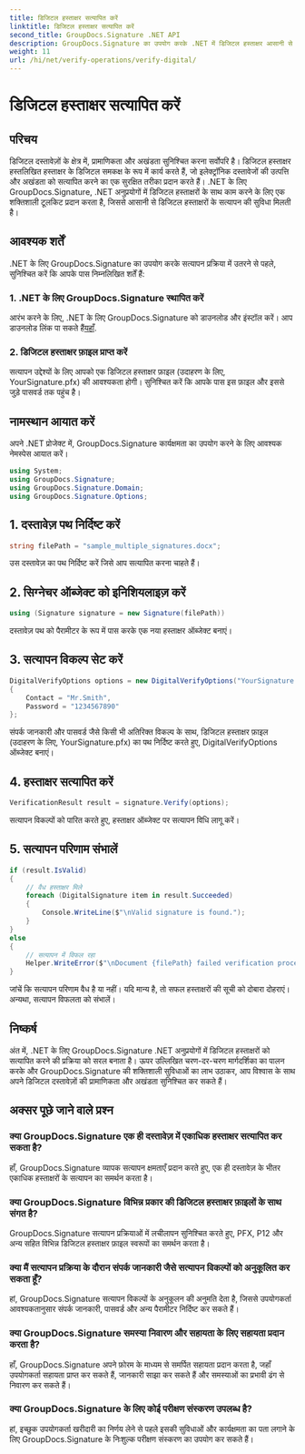 ```yaml
---
title: डिजिटल हस्ताक्षर सत्यापित करें
linktitle: डिजिटल हस्ताक्षर सत्यापित करें
second_title: GroupDocs.Signature .NET API
description: GroupDocs.Signature का उपयोग करके .NET में डिजिटल हस्ताक्षर आसानी से सत्यापित करें। दस्तावेज़ की प्रामाणिकता और अखंडता को सहजता से सुनिश्चित करें।
weight: 11
url: /hi/net/verify-operations/verify-digital/
---
```


# डिजिटल हस्ताक्षर सत्यापित करें

## परिचय
डिजिटल दस्तावेज़ों के क्षेत्र में, प्रामाणिकता और अखंडता सुनिश्चित करना सर्वोपरि है। डिजिटल हस्ताक्षर हस्तलिखित हस्ताक्षर के डिजिटल समकक्ष के रूप में कार्य करते हैं, जो इलेक्ट्रॉनिक दस्तावेजों की उत्पत्ति और अखंडता को सत्यापित करने का एक सुरक्षित तरीका प्रदान करते हैं। .NET के लिए GroupDocs.Signature, .NET अनुप्रयोगों में डिजिटल हस्ताक्षरों के साथ काम करने के लिए एक शक्तिशाली टूलकिट प्रदान करता है, जिससे आसानी से डिजिटल हस्ताक्षरों के सत्यापन की सुविधा मिलती है।
## आवश्यक शर्तें
.NET के लिए GroupDocs.Signature का उपयोग करके सत्यापन प्रक्रिया में उतरने से पहले, सुनिश्चित करें कि आपके पास निम्नलिखित शर्तें हैं:
### 1. .NET के लिए GroupDocs.Signature स्थापित करें
 आरंभ करने के लिए, .NET के लिए GroupDocs.Signature को डाउनलोड और इंस्टॉल करें। आप डाउनलोड लिंक पा सकते हैं[यहाँ](https://releases.groupdocs.com/signature/net/).
### 2. डिजिटल हस्ताक्षर फ़ाइल प्राप्त करें
सत्यापन उद्देश्यों के लिए आपको एक डिजिटल हस्ताक्षर फ़ाइल (उदाहरण के लिए, YourSignature.pfx) की आवश्यकता होगी। सुनिश्चित करें कि आपके पास इस फ़ाइल और इससे जुड़े पासवर्ड तक पहुंच है।

## नामस्थान आयात करें
अपने .NET प्रोजेक्ट में, GroupDocs.Signature कार्यक्षमता का उपयोग करने के लिए आवश्यक नेमस्पेस आयात करें।

```csharp
using System;
using GroupDocs.Signature;
using GroupDocs.Signature.Domain;
using GroupDocs.Signature.Options;
```
## 1. दस्तावेज़ पथ निर्दिष्ट करें
```csharp
string filePath = "sample_multiple_signatures.docx";
```
उस दस्तावेज़ का पथ निर्दिष्ट करें जिसे आप सत्यापित करना चाहते हैं।
## 2. सिग्नेचर ऑब्जेक्ट को इनिशियलाइज़ करें
```csharp
using (Signature signature = new Signature(filePath))
```
दस्तावेज़ पथ को पैरामीटर के रूप में पास करके एक नया हस्ताक्षर ऑब्जेक्ट बनाएं।
## 3. सत्यापन विकल्प सेट करें
```csharp
DigitalVerifyOptions options = new DigitalVerifyOptions("YourSignature.pfx")
{
    Contact = "Mr.Smith",
    Password = "1234567890"
};
```
संपर्क जानकारी और पासवर्ड जैसे किसी भी अतिरिक्त विकल्प के साथ, डिजिटल हस्ताक्षर फ़ाइल (उदाहरण के लिए, YourSignature.pfx) का पथ निर्दिष्ट करते हुए, DigitalVerifyOptions ऑब्जेक्ट बनाएं।
## 4. हस्ताक्षर सत्यापित करें
```csharp
VerificationResult result = signature.Verify(options);
```
सत्यापन विकल्पों को पारित करते हुए, हस्ताक्षर ऑब्जेक्ट पर सत्यापन विधि लागू करें।
## 5. सत्यापन परिणाम संभालें
```csharp
if (result.IsValid)
{
    // वैध हस्ताक्षर मिले
    foreach (DigitalSignature item in result.Succeeded)
    {
        Console.WriteLine($"\nValid signature is found.");
    }
}
else
{
    // सत्यापन में विफल रहा
    Helper.WriteError($"\nDocument {filePath} failed verification process.");
}
```
जांचें कि सत्यापन परिणाम वैध है या नहीं। यदि मान्य है, तो सफल हस्ताक्षरों की सूची को दोबारा दोहराएं। अन्यथा, सत्यापन विफलता को संभालें।

## निष्कर्ष
अंत में, .NET के लिए GroupDocs.Signature .NET अनुप्रयोगों में डिजिटल हस्ताक्षरों को सत्यापित करने की प्रक्रिया को सरल बनाता है। ऊपर उल्लिखित चरण-दर-चरण मार्गदर्शिका का पालन करके और GroupDocs.Signature की शक्तिशाली सुविधाओं का लाभ उठाकर, आप विश्वास के साथ अपने डिजिटल दस्तावेज़ों की प्रामाणिकता और अखंडता सुनिश्चित कर सकते हैं।
## अक्सर पूछे जाने वाले प्रश्न
### क्या GroupDocs.Signature एक ही दस्तावेज़ में एकाधिक हस्ताक्षर सत्यापित कर सकता है?
हाँ, GroupDocs.Signature व्यापक सत्यापन क्षमताएँ प्रदान करते हुए, एक ही दस्तावेज़ के भीतर एकाधिक हस्ताक्षरों के सत्यापन का समर्थन करता है।
### क्या GroupDocs.Signature विभिन्न प्रकार की डिजिटल हस्ताक्षर फ़ाइलों के साथ संगत है?
GroupDocs.Signature सत्यापन प्रक्रियाओं में लचीलापन सुनिश्चित करते हुए, PFX, P12 और अन्य सहित विभिन्न डिजिटल हस्ताक्षर फ़ाइल स्वरूपों का समर्थन करता है।
### क्या मैं सत्यापन प्रक्रिया के दौरान संपर्क जानकारी जैसे सत्यापन विकल्पों को अनुकूलित कर सकता हूँ?
हां, GroupDocs.Signature सत्यापन विकल्पों के अनुकूलन की अनुमति देता है, जिससे उपयोगकर्ता आवश्यकतानुसार संपर्क जानकारी, पासवर्ड और अन्य पैरामीटर निर्दिष्ट कर सकते हैं।
### क्या GroupDocs.Signature समस्या निवारण और सहायता के लिए सहायता प्रदान करता है?
हाँ, GroupDocs.Signature अपने फ़ोरम के माध्यम से समर्पित सहायता प्रदान करता है, जहाँ उपयोगकर्ता सहायता प्राप्त कर सकते हैं, जानकारी साझा कर सकते हैं और समस्याओं का प्रभावी ढंग से निवारण कर सकते हैं।
### क्या GroupDocs.Signature के लिए कोई परीक्षण संस्करण उपलब्ध है?
हां, इच्छुक उपयोगकर्ता खरीदारी का निर्णय लेने से पहले इसकी सुविधाओं और कार्यक्षमता का पता लगाने के लिए GroupDocs.Signature के निःशुल्क परीक्षण संस्करण का उपयोग कर सकते हैं।